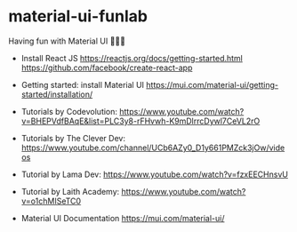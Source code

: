 # material-ui-funlab 

Having fun with Material UI 🍧🍨💛

* Install React JS
https://reactjs.org/docs/getting-started.html
https://github.com/facebook/create-react-app

* Getting started: install Material UI
https://mui.com/material-ui/getting-started/installation/

* Tutorials by Codevolution:
https://www.youtube.com/watch?v=BHEPVdfBAqE&list=PLC3y8-rFHvwh-K9mDlrrcDywl7CeVL2rO

* Tutorials by The Clever Dev:
https://www.youtube.com/channel/UCb6AZy0_D1y661PMZck3jOw/videos

* Tutorial by Lama Dev:
https://www.youtube.com/watch?v=fzxEECHnsvU

* Tutorial by Laith Academy:
https://www.youtube.com/watch?v=o1chMISeTC0

* Material UI Documentation
https://mui.com/material-ui/







